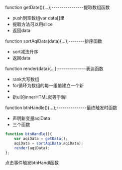 function getDate(){...};----------------提取数组函数

- push到空数组var data[]里
- 提取方法可以用slice
- 返回data

function sortAqiData(data){...};--------排序函数

- sort减法升序
- 返回data

function render(data){...};--------------表达函数

- rank大写数组
- for循环为数组的每一组值建立一个新<li></li>
- 新ul的innerHTML就等于新li

function btnHandle(){...};---------------最终触发时函数

- 声明新变量aqiData
- 三个函数

```javascript
function btnHandle(){
	var aqiData = getData();
	aqiData = sortAqiData(aqiData);
	render(aqiData);
};
```

点击事件触发btnHandl函数

